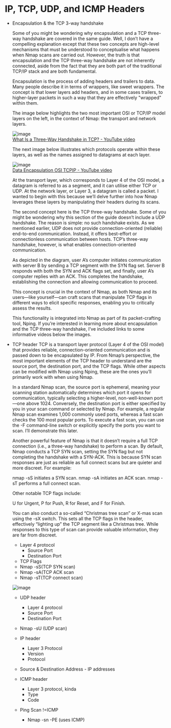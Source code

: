 # IP, TCP, UDP, and ICMP Headers
- Encapsulation & the TCP 3-way handshake

  Some of you might be wondering why encapsulation and a TCP three-way handshake are covered in the same guide. Well, I don’t have a compelling explanation except that these two concepts are high-level mechanisms that must be understood to conceptualise what happens when Nmap scans are carried out. However, the truth is that encapsulation and the TCP three-way handshake are not inherently connected, aside from the fact that they are both part of the traditional TCP/IP stack and are both fundamental.

  Encapsulation is the process of adding headers and trailers to data. Many people describe it in terms of wrappers, like sweet wrappers. The concept is that lower layers add headers, and in some cases trailers, to higher-layer packets in such a way that they are effectively "wrapped" within them.

  The image below highlights the two most important OSI or TCP/IP model layers on the left, in the context of Nmap: the transport and network layers.

  ![image](https://github.com/user-attachments/assets/4fe0b0b7-5549-4222-bf90-30726c17ecc7)<br>
  [What Is a Three-Way Handshake in TCP? - YouTube video](https://www.youtube.com/watch?v=LyDqA-dAPW4)

  The next image below illustrates which protocols operate within these layers, as well as the names assigned to datagrams at each layer.

  ![image](https://github.com/user-attachments/assets/912bd24b-74df-42cb-a219-2df98f272b0b)<br>
  [Data Encapsulation OSI TCPIP - YouTube video](https://www.youtube.com/watch?v=xaKvGnnuYmk)

  At the transport layer, which corresponds to Layer 4 of the OSI model, a datagram is referred to as a segment, and it can utilise either TCP or UDP. At the network layer, or Layer 3, a datagram is called a packet. I wanted to begin with this because we’ll delve further into how Nmap leverages these layers by manipulating their headers during its scans.

  The second concept here is the TCP three-way handshake. Some of you might be wondering why this section of the guide doesn’t include a UDP handshake. The reason is simple: no such handshake exists. As we mentioned earlier, UDP does not provide connection-oriented (reliable) end-to-end communication. Instead, it offers best-effort or connectionless communication between hosts. TCP’s three-way handshake, however, is what enables connection-oriented communication.

  As depicted in the diagram, user A’s computer initiates communication with server B by sending a TCP segment with the SYN flag set. Server B responds with both the SYN and ACK flags set, and finally, user A’s computer replies with an ACK. This completes the handshake, establishing the connection and allowing communication to proceed.

  This concept is crucial in the context of Nmap, as both Nmap and its users—like yourself—can craft scans that manipulate TCP flags in different ways to elicit specific responses, enabling you to critically assess the results.

  This functionality is integrated into Nmap as part of its packet-crafting tool, Nping. If you’re interested in learning more about encapsulation and the TCP three-way handshake, I’ve included links to some informative videos below the images.

- TCP header
  TCP is a transport layer protocol (Layer 4 of the OSI model) that provides reliable, connection-oriented communication and is passed down to be encapsulated by IP. From Nmap’s perspective, the most important elements of the TCP header to understand are the source port, the destination port, and the TCP flags. While other aspects can be modified with Nmap using Nping, these are the ones you’ll primarily work with when using Nmap.

  In a standard Nmap scan, the source port is ephemeral, meaning your scanning station automatically determines which port it opens for communication, typically selecting a higher-level, non-well-known port—one above 1024. Conversely, the destination port is either specified by you in your scan command or selected by Nmap. For example, a regular Nmap scan examines 1,000 commonly used ports, whereas a fast scan checks the 100 most popular ports. To execute a fast scan, you can use the -F command-line switch or explicitly specify the ports you want to scan. I’ll demonstrate this later.

  Another powerful feature of Nmap is that it doesn’t require a full TCP connection (i.e., a three-way handshake) to perform a scan. By default, Nmap conducts a TCP SYN scan, setting the SYN flag but not completing the handshake with a SYN-ACK. This is because SYN scan responses are just as reliable as full connect scans but are quieter and more discreet. For example:

    nmap -sS initiates a SYN scan.
    nmap -sA initiates an ACK scan.
    nmap -sT performs a full connect scan.

  Other notable TCP flags include:

    U for Urgent,
    P for Push,
    R for Reset, and
    F for Finish.

  You can also conduct a so-called “Christmas tree scan” or X-mas scan using the -sX switch. This sets all the TCP flags in the header, effectively “lighting up” the TCP segment like a Christmas tree. While responses to this type of scan can provide valuable information, they are far from discreet.

    - Layer 4 protocol
      - Source Port
      - Destination Port
    - TCP Flags
     - Nmap -sS(TCP SYN scan)
     - Nmap -sA(TCP ACK scan
     - Nmap -sT(TCP connect scan)
  
  ![image](https://github.com/user-attachments/assets/e5cae681-918b-447a-915c-c0476ff21848)


    - UDP header
      - Layer 4 protocol
      - Source Port
      - Destination Port
    - Nmap -sU (UDP scan)


    - IP header
      - Layer 3 Protocol
      - Version
      - Protocol
    - Source & Destination Address - IP addresses


    - ICMP header
      - Layer 3 protocol, kinda
      - Type
      - Code
    - Ping Scan !=ICMP
      - Nmap -sn -PE (uses ICMP)
